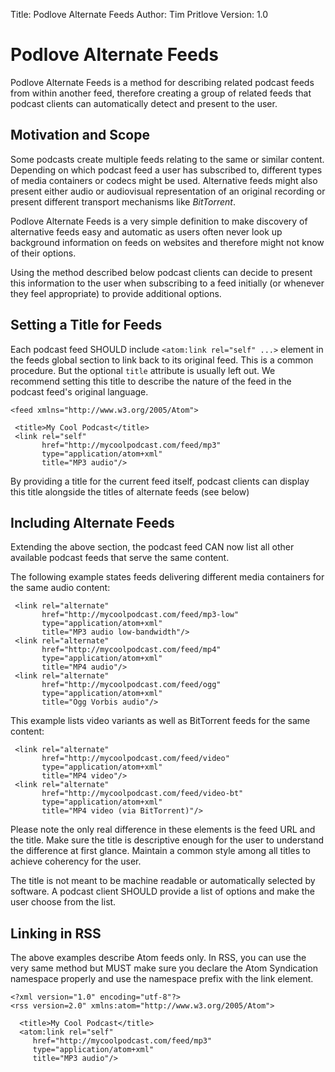 Title: Podlove Alternate Feeds
Author: Tim Pritlove
Version: 1.0

# Podlove Alternate Feeds #

Podlove Alternate Feeds is a method for describing related podcast feeds from within another feed, therefore creating a group of related feeds that podcast clients can automatically detect and present to the user.

## Motivation and Scope ##

Some podcasts create multiple feeds relating to the same or similar content. Depending on which podcast feed a user has subscribed to, different types of media containers or codecs might be used. Alternative feeds might also present either audio or audiovisual representation of an original recording or present different transport mechanisms like *BitTorrent*.

Podlove Alternate Feeds is a very simple definition to make discovery of alternative feeds easy and automatic as users often never look up background information on feeds on websites and therefore might not know of their options.

Using the method described below podcast clients can decide to present this information to the user when subscribing to a feed initially (or whenever they feel appropriate) to provide additional options.

## Setting a Title for Feeds ##

Each podcast feed SHOULD include `<atom:link rel="self" ...>` element in the feeds global section to link back to its original feed. This is a common procedure. But the optional <code>title</code> attribute is usually left out. We recommend setting this title to describe the nature of the feed in the podcast feed's original language.

  <?xml version="1.0" encoding="utf-8"?>
	<feed xmlns="http://www.w3.org/2005/Atom">
	
	 <title>My Cool Podcast</title>
	 <link rel="self"
	       href="http://mycoolpodcast.com/feed/mp3"
	       type="application/atom+xml"
	       title="MP3 audio"/>

By providing a title for the current feed itself, podcast clients can display this title alongside the titles of alternate feeds (see below)

## Including Alternate Feeds ##

Extending the above section, the podcast feed CAN now list all other available podcast feeds that serve the same content.

The following example states feeds delivering different media containers for the same audio content:

	 <link rel="alternate"
	       href="http://mycoolpodcast.com/feed/mp3-low"
	       type="application/atom+xml"
	       title="MP3 audio low-bandwidth"/>
	 <link rel="alternate"
	       href="http://mycoolpodcast.com/feed/mp4"
	       type="application/atom+xml"
	       title="MP4 audio"/>
	 <link rel="alternate"
	       href="http://mycoolpodcast.com/feed/ogg"
	       type="application/atom+xml"
	       title="Ogg Vorbis audio"/>

This example lists video variants as well as BitTorrent feeds for the same content:

	 <link rel="alternate"
	       href="http://mycoolpodcast.com/feed/video"
	       type="application/atom+xml"
	       title="MP4 video"/>
	 <link rel="alternate"
	       href="http://mycoolpodcast.com/feed/video-bt"
	       type="application/atom+xml"
	       title="MP4 video (via BitTorrent)"/>

Please note the only real difference in these elements is the feed URL and the title. Make sure the title is descriptive enough for the user to understand the difference at first glance. Maintain a common style among all titles to achieve coherency for the user.

The title is not meant to be machine readable or automatically selected by software. A podcast client SHOULD provide a list of options and make the user choose from the list.

## Linking in RSS ##

The above examples describe Atom feeds only. In RSS, you can use the very same method but MUST make sure you declare the Atom Syndication namespace properly and use the namespace prefix with the link element.

	<?xml version="1.0" encoding="utf-8"?>
	<rss version=2.0" xmlns:atom="http://www.w3.org/2005/Atom">
	
	  <title>My Cool Podcast</title>
	  <atom:link rel="self"
	     href="http://mycoolpodcast.com/feed/mp3"
	     type="application/atom+xml"
	     title="MP3 audio"/>
